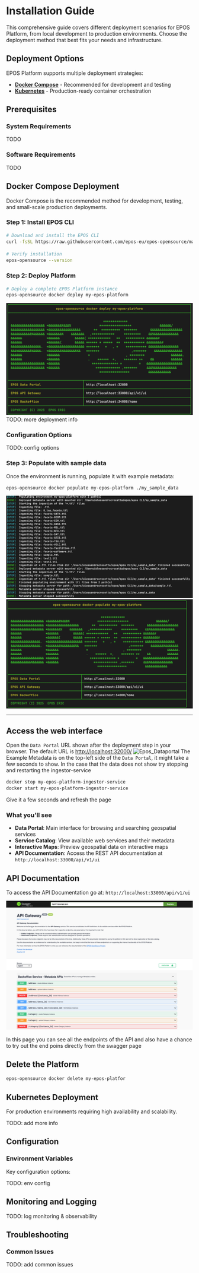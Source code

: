 # Installation Guide

This comprehensive guide covers different deployment scenarios for EPOS Platform, from local development to production environments. Choose the deployment method that best fits your needs and infrastructure.

## Deployment Options

EPOS Platform supports multiple deployment strategies:

- **[Docker Compose](#docker-compose)** - Recommended for development and testing
- **[Kubernetes](#kubernetes)** - Production-ready container orchestration

## Prerequisites

### System Requirements

TODO

### Software Requirements

TODO

## Docker Compose Deployment

Docker Compose is the recommended method for development, testing, and small-scale production deployments.

### Step 1: Install EPOS CLI

```bash
# Download and install the EPOS CLI
curl -fsSL https://raw.githubusercontent.com/epos-eu/epos-opensource/main/install.sh | bash

# Verify installation
epos-opensource --version
```

### Step 2: Deploy Platform

```bash
# Deploy a complete EPOS Platform instance
epos-opensource docker deploy my-epos-platform
```
![Epos_Deploy](../../../static/img/epos_deploy.png)
TODO: more deployment info

### Configuration Options

TODO: config options
### Step 3: Populate with sample data

Once the environment is running, populate it with example metadata:

```bash
epos-opensource docker populate my-epos-platform ./my_sample_data   
```

![Epos_ingestion](../../../static/img/docker_populate_ingestion.png)
![Epos_ingestion](../../../static/img/docker_populate.png)

---

## Access the web interface

Open the `Data Portal` URL shown after the deployment step in your browser. The default URL is [http://localhost:32000/](http://localhost:32000/)
![Epos_Dataportal](../../../static/img/dataportal_after_populate.png)
The Example Metadata is on the top-left side of the `Data Portal`, it might take a few seconds to show.
In the case that the data does not show try stopping and restarting the ingestor-service

```bash
docker stop my-epos-platform-ingestor-service
docker start my-epos-platform-ingestor-service
```
Give it a few seconds and refresh the page

### What you'll see

- **Data Portal**: Main interface for browsing and searching geospatial services
- **Service Catalog**: View available web services and their metadata
- **Interactive Maps**: Preview geospatial data on interactive maps
- **API Documentation**: Access the REST API documentation at `http://localhost:33000/api/v1/ui`

## API Documentation
To access the API Documentation go at: `http://localhost:33000/api/v1/ui`

![API_Documentation](../../../static/img/swagger_page.png)

In this page you can see all the endpoints of the API and also have a chance to try out the end poins
directly from the swagger page

## Delete the Platform

```bash
epos-opensource docker delete my-epos-platfor  
```



## Kubernetes Deployment

For production environments requiring high availability and scalability.

TODO: add more info

## Configuration

### Environment Variables

Key configuration options:

TODO: env config

## Monitoring and Logging

TODO: log monitoring & observability

## Troubleshooting

### Common Issues

TODO: add common issues
